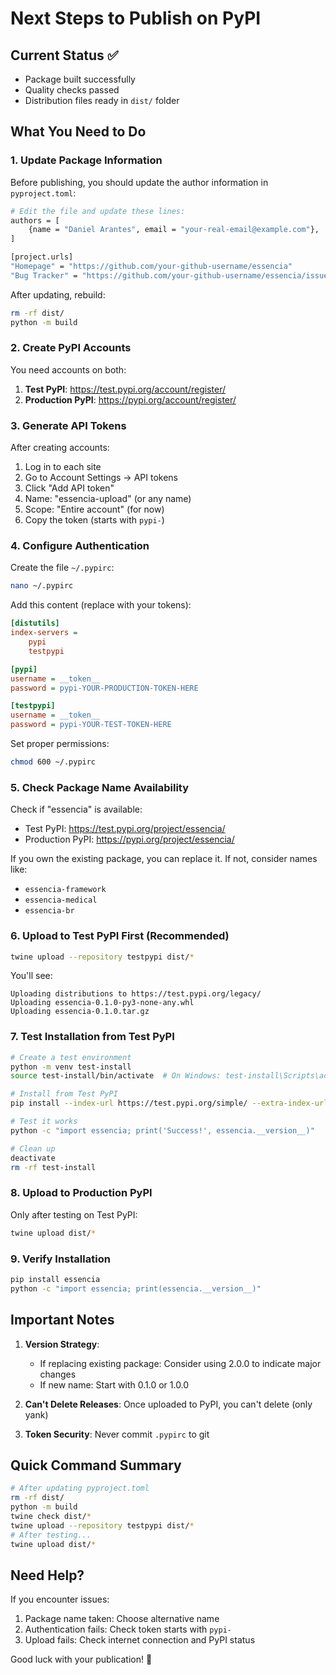 # Next Steps to Publish on PyPI

## Current Status ✅
- Package built successfully
- Quality checks passed
- Distribution files ready in `dist/` folder

## What You Need to Do

### 1. Update Package Information

Before publishing, you should update the author information in `pyproject.toml`:

```bash
# Edit the file and update these lines:
authors = [
    {name = "Daniel Arantes", email = "your-real-email@example.com"},
]

[project.urls]
"Homepage" = "https://github.com/your-github-username/essencia"
"Bug Tracker" = "https://github.com/your-github-username/essencia/issues"
```

After updating, rebuild:
```bash
rm -rf dist/
python -m build
```

### 2. Create PyPI Accounts

You need accounts on both:
1. **Test PyPI**: https://test.pypi.org/account/register/
2. **Production PyPI**: https://pypi.org/account/register/

### 3. Generate API Tokens

After creating accounts:
1. Log in to each site
2. Go to Account Settings → API tokens
3. Click "Add API token"
4. Name: "essencia-upload" (or any name)
5. Scope: "Entire account" (for now)
6. Copy the token (starts with `pypi-`)

### 4. Configure Authentication

Create the file `~/.pypirc`:

```bash
nano ~/.pypirc
```

Add this content (replace with your tokens):
```ini
[distutils]
index-servers =
    pypi
    testpypi

[pypi]
username = __token__
password = pypi-YOUR-PRODUCTION-TOKEN-HERE

[testpypi]
username = __token__
password = pypi-YOUR-TEST-TOKEN-HERE
```

Set proper permissions:
```bash
chmod 600 ~/.pypirc
```

### 5. Check Package Name Availability

Check if "essencia" is available:
- Test PyPI: https://test.pypi.org/project/essencia/
- Production PyPI: https://pypi.org/project/essencia/

If you own the existing package, you can replace it.
If not, consider names like:
- `essencia-framework`
- `essencia-medical`
- `essencia-br`

### 6. Upload to Test PyPI First (Recommended)

```bash
twine upload --repository testpypi dist/*
```

You'll see:
```
Uploading distributions to https://test.pypi.org/legacy/
Uploading essencia-0.1.0-py3-none-any.whl
Uploading essencia-0.1.0.tar.gz
```

### 7. Test Installation from Test PyPI

```bash
# Create a test environment
python -m venv test-install
source test-install/bin/activate  # On Windows: test-install\Scripts\activate

# Install from Test PyPI
pip install --index-url https://test.pypi.org/simple/ --extra-index-url https://pypi.org/simple/ essencia

# Test it works
python -c "import essencia; print('Success!', essencia.__version__)"

# Clean up
deactivate
rm -rf test-install
```

### 8. Upload to Production PyPI

Only after testing on Test PyPI:

```bash
twine upload dist/*
```

### 9. Verify Installation

```bash
pip install essencia
python -c "import essencia; print(essencia.__version__)"
```

## Important Notes

1. **Version Strategy**: 
   - If replacing existing package: Consider using 2.0.0 to indicate major changes
   - If new name: Start with 0.1.0 or 1.0.0

2. **Can't Delete Releases**: Once uploaded to PyPI, you can't delete (only yank)

3. **Token Security**: Never commit `.pypirc` to git

## Quick Command Summary

```bash
# After updating pyproject.toml
rm -rf dist/
python -m build
twine check dist/*
twine upload --repository testpypi dist/*
# After testing...
twine upload dist/*
```

## Need Help?

If you encounter issues:
1. Package name taken: Choose alternative name
2. Authentication fails: Check token starts with `pypi-`
3. Upload fails: Check internet connection and PyPI status

Good luck with your publication! 🚀